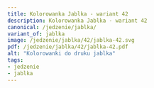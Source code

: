 ```yaml
---
title: Kolorowanka Jablka - wariant 42
description: Kolorowanka Jablka - wariant 42
canonical: /jedzenie/jablka/
variant_of: jablka
image: /jedzenie/jablka/42/jablka-42.svg
pdf: /jedzenie/jablka/42/jablka-42.pdf
alt: "Kolorowanki do druku jablka"
tags:
- jedzenie
- jablka
---
```

